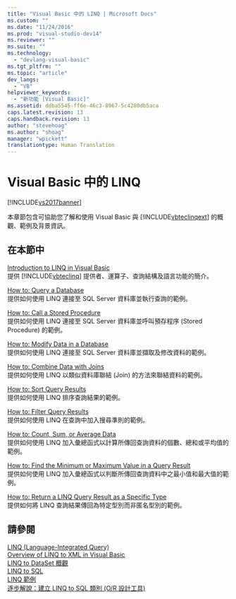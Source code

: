 ```yaml
---
title: "Visual Basic 中的 LINQ | Microsoft Docs"
ms.custom: ""
ms.date: "11/24/2016"
ms.prod: "visual-studio-dev14"
ms.reviewer: ""
ms.suite: ""
ms.technology: 
  - "devlang-visual-basic"
ms.tgt_pltfrm: ""
ms.topic: "article"
dev_langs: 
  - "VB"
helpviewer_keywords: 
  - "新功能 [Visual Basic]"
ms.assetid: ddba5545-ff6e-46c3-8967-5c4280db5aca
caps.latest.revision: 13
caps.handback.revision: 13
author: "stevehoag"
ms.author: "shoag"
manager: "wpickett"
translationtype: Human Translation
---
```

# Visual Basic 中的 LINQ
[!INCLUDE[vs2017banner](../../../../csharp/includes/vs2017banner.md)]

本章節包含可協助您了解和使用 Visual Basic 與 [!INCLUDE[vbteclinqext](../../../../csharp/getting-started/includes/vbteclinqext_md.md)] 的概觀、範例及背景資訊。  
  
## 在本節中  
 [Introduction to LINQ in Visual Basic](../../../../visual-basic/programming-guide/language-features/linq/introduction-to-linq.md)  
 提供 [!INCLUDE[vbteclinq](../../../../csharp/includes/vbteclinq_md.md)] 提供者、運算子、查詢結構及語言功能的簡介。  
  
 [How to: Query a Database](../../../../visual-basic/programming-guide/language-features/linq/how-to-query-a-database-by-using-linq.md)  
 提供如何使用 LINQ 連接至 SQL Server 資料庫並執行查詢的範例。  
  
 [How to: Call a Stored Procedure](../../../../visual-basic/programming-guide/language-features/linq/how-to-call-a-stored-procedure-by-using-linq.md)  
 提供如何使用 LINQ 連接至 SQL Server 資料庫並呼叫預存程序 \(Stored Procedure\) 的範例。  
  
 [How to: Modify Data in a Database](../../../../visual-basic/programming-guide/language-features/linq/how-to-modify-data-in-a-database-by-using-linq.md)  
 提供如何使用 LINQ 連接至 SQL Server 資料庫並擷取及修改資料的範例。  
  
 [How to: Combine Data with Joins](../../../../visual-basic/programming-guide/language-features/linq/how-to-combine-data-with-linq-by-using-joins.md)  
 提供如何使用 LINQ 以類似資料庫聯結 \(Join\) 的方法來聯結資料的範例。  
  
 [How to: Sort Query Results](../../../../visual-basic/programming-guide/language-features/linq/how-to-sort-query-results-by-using-linq.md)  
 提供如何使用 LINQ 排序查詢結果的範例。  
  
 [How to: Filter Query Results](../../../../visual-basic/programming-guide/language-features/linq/how-to-filter-query-results-by-using-linq.md)  
 提供如何使用 LINQ 在查詢中加入搜尋準則的範例。  
  
 [How to: Count, Sum, or Average Data](../../../../visual-basic/programming-guide/language-features/linq/how-to-count-sum-or-average-data-by-using-linq.md)  
 提供如何使用 LINQ 加入彙總函式以計算所傳回查詢資料的個數、總和或平均值的範例。  
  
 [How to: Find the Minimum or Maximum Value in a Query Result](../../../../visual-basic/programming-guide/language-features/linq/how-to-find-the-minimum-or-maximum-value-in-a-query-result.md)  
 提供如何使用 LINQ 加入彙總函式以判斷所傳回查詢資料中之最小值和最大值的範例。  
  
 [How to: Return a LINQ Query Result as a Specific Type](../../../../visual-basic/programming-guide/language-features/linq/how-to-return-a-linq-query-result-as-a-specific-type.md)  
 提供如何將 LINQ 查詢結果傳回為特定型別而非匿名型別的範例。  
  
## 請參閱  
 [LINQ \(Language\-Integrated Query\)](../Topic/LINQ%20\(Language-Integrated%20Query\).md)   
 [Overview of LINQ to XML in Visual Basic](../../../../visual-basic/programming-guide/language-features/xml/overview-of-linq-to-xml.md)   
 [LINQ to DataSet 概觀](../Topic/LINQ%20to%20DataSet%20Overview.md)   
 [LINQ to SQL](../Topic/LINQ%20to%20SQL.md)   
 [LINQ 範例](../Topic/LINQ%20Samples.md)   
 [逐步解說：建立 LINQ to SQL 類別 \(O\/R 設計工具\)](../Topic/Walkthrough:%20Creating%20LINQ%20to%20SQL%20Classes%20\(O-R%20Designer\).md)